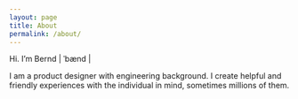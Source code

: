 ```yaml
---
layout: page
title: About
permalink: /about/
---
```


Hi. I’m Bernd | ˈbænd |

I am a product designer with engineering background. I create helpful and friendly experiences with the individual in mind, sometimes millions of them.